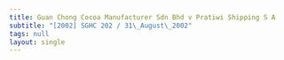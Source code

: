```yaml
---
title: Guan Chong Cocoa Manufacturer Sdn Bhd v Pratiwi Shipping S A
subtitle: "[2002] SGHC 202 / 31\_August\_2002"
tags: null
layout: single
---
```



